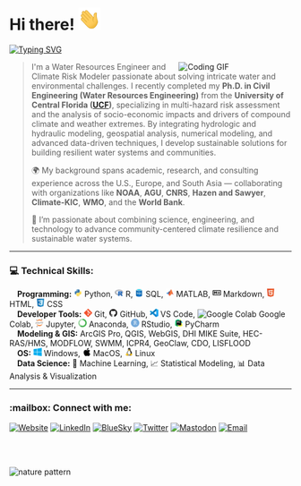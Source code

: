 <h1 align="left">Hi there! <img src="https://raw.githubusercontent.com/ABSphreak/ABSphreak/master/gifs/Hi.gif" width="40px" height="40px" /></h1>

[![Typing SVG](https://readme-typing-svg.demolab.com?font=Fira+Code&duration=2000&pause=500&multiline=true&width=810&height=55&lines=Javed+Ali;Water+Resources+Engineer+%7C+Climate+Data+Scientist)](https://git.io/typing-svg)

<img align="right" alt="Coding GIF" src="https://github.com/abhisheknaiidu/abhisheknaiidu/blob/master/code.gif?raw=true" width="40%" height="40%"/>


> I'm a Water Resources Engineer and Climate Risk Modeler passionate about solving intricate water and environmental challenges. I recently completed my **Ph.D. in Civil Engineering (Water Resources Engineering)** from the **University of Central Florida ([UCF](https://www.ucf.edu/))**, specializing in multi-hazard risk assessment and the analysis of socio-economic impacts and drivers of compound climate and weather extremes. By integrating hydrologic and hydraulic modeling, geospatial analysis, numerical modeling, and advanced data-driven techniques, I develop sustainable solutions for building resilient water systems and communities.
>
> 🌍 My background spans academic, research, and consulting experience across the U.S., Europe, and South Asia — collaborating with organizations like **NOAA**, **AGU**, **CNRS**, **Hazen and Sawyer**, **Climate-KIC**, **WMO**, and the **World Bank**.
> 
> 🔬 I’m passionate about combining science, engineering, and technology to advance community-centered climate resilience and sustainable water systems.

<!--
> Currently, I work at **WSP USA Inc.**, where I lead technical modeling and analysis efforts, developing advanced solutions in flood risk mitigation, stormwater management, and climate resilience to support informed decision-making and sustainable infrastructure planning.
-->



---

<h3 align="left">💻 Technical Skills:</h3>

<p align="left">
  &emsp;<b>Programming:</b> 
    <img src="https://raw.githubusercontent.com/devicons/devicon/master/icons/python/python-original.svg" alt="Python" width="15" height="15"/> Python, 
    <img src="https://raw.githubusercontent.com/devicons/devicon/master/icons/r/r-original.svg" alt="R" width="15" height="15"/> R, 
    <img src="https://raw.githubusercontent.com/devicons/devicon/master/icons/azuresqldatabase/azuresqldatabase-original.svg" alt="SQL" width="15" height="15"/> SQL, 
    <img src="https://raw.githubusercontent.com/devicons/devicon/master/icons/matlab/matlab-original.svg" alt="MATLAB" width="15" height="15"/> MATLAB, 
    <img src="https://raw.githubusercontent.com/devicons/devicon/master/icons/markdown/markdown-original.svg" alt="Markdown" width="15" height="15"/> Markdown, 
    <img src="https://raw.githubusercontent.com/devicons/devicon/master/icons/html5/html5-original.svg" alt="HTML" width="15" height="15"/> HTML, 
    <img src="https://raw.githubusercontent.com/devicons/devicon/master/icons/css3/css3-original.svg" alt="CSS" width="15" height="15"/> CSS<br>
  &emsp;<b>Developer Tools:</b> 
    <img src="https://raw.githubusercontent.com/devicons/devicon/master/icons/git/git-original.svg" alt="Git" width="15" height="15"/> Git, 
    <img src="https://raw.githubusercontent.com/devicons/devicon/master/icons/github/github-original.svg" alt="GitHub" width="15" height="15"/> GitHub, 
    <img src="https://raw.githubusercontent.com/devicons/devicon/master/icons/vscode/vscode-original.svg" alt="VS Code" width="15" height="15"/> VS Code, 
    <img src="https://img.shields.io/badge/-FFFFFF?style=flat-square&logo=googlecolab&logoColor=F9AB00" alt="Google Colab"/> Google Colab, 
    <img src="https://raw.githubusercontent.com/devicons/devicon/master/icons/jupyter/jupyter-original-wordmark.svg" alt="Jupyter" width="15" height="15"/> Jupyter, 
    <img src="https://raw.githubusercontent.com/devicons/devicon/master/icons/anaconda/anaconda-original.svg" alt="Anaconda" width="15" height="15"/> Anaconda, 
    <img src="https://raw.githubusercontent.com/devicons/devicon/master/icons/rstudio/rstudio-original.svg" alt="RStudio" width="15" height="15"/> RStudio,
    <img src="https://raw.githubusercontent.com/devicons/devicon/master/icons/pycharm/pycharm-original.svg" alt="PyCharm" width="15" height="15"/> PyCharm<br>
  &emsp;<b>Modeling & GIS:</b> ArcGIS Pro, QGIS, WebGIS, DHI MIKE Suite, HEC-RAS/HMS, MODFLOW, SWMM, ICPR4, GeoClaw, CDO, LISFLOOD<br>
  &emsp;<b>OS:</b> <img src="https://raw.githubusercontent.com/devicons/devicon/master/icons/windows8/windows8-original.svg" alt="Windows" width="15" height="15"/> Windows, <img src="https://raw.githubusercontent.com/devicons/devicon/master/icons/apple/apple-original.svg" alt="MacOS" width="15" height="15"/> MacOS, <img src="https://raw.githubusercontent.com/devicons/devicon/master/icons/linux/linux-original.svg" alt="Linux" width="15" height="15"/> Linux<br>
  &emsp;<b>Data Science:</b> 🤖 Machine Learning, 📈 Statistical Modeling, 📊 Data Analysis & Visualization
</p>

---


<h3 align="left">:mailbox: Connect with me:</h3>
<p align="left">
  <a href="https://javedali.net"><img src="https://img.shields.io/badge/Website-%2302569B.svg?&style=for-the-badge&logo=WordPress&logoColor=white" alt="Website"/></a>
  <a href="https://www.linkedin.com/in/javedali18"><img src="https://img.shields.io/badge/LinkedIn-%230077B5.svg?&style=for-the-badge&logo=linkedin&logoColor=white" alt="LinkedIn"/></a>
  <a href="https://bsky.app/profile/javedali.bsky.social"><img src="https://img.shields.io/badge/BlueSky-%231007B5.svg?&style=for-the-badge&logo=Bluesky&logoColor=white" alt="BlueSky"/></a>
  <a href="https://twitter.com/javedali99"><img src="https://img.shields.io/badge/Twitter-%231DA1F2.svg?&style=for-the-badge&logo=Twitter&logoColor=white" alt="Twitter"/></a>
  <a href="https://fediscience.org/@javedali"><img src="https://img.shields.io/badge/Mastodon-%231DA1F2.svg?&style=for-the-badge&logo=mastodon&logoColor=white&color=purple" alt="Mastodon"/></a>
  <a href="mailto:javedali28@gmail.com"><img src="https://img.shields.io/badge/Email-D14836.svg?&style=for-the-badge&logo=gmail&logoColor=white" alt="Email"/></a>
</p>



<br>

<br>

![nature pattern](https://user-images.githubusercontent.com/15319503/153984316-99e47aa9-3a1e-40bc-a4b1-e9d277da3816.png)






























<!--



<h1 align="left">Hi there!<img src="https://raw.githubusercontent.com/ABSphreak/ABSphreak/master/gifs/Hi.gif" width="40px" height="40px" /></h1>

[![Typing SVG](https://readme-typing-svg.demolab.com?font=Fira+Code&duration=2000&pause=500&multiline=true&width=810&height=55&lines=Javed+Ali;Water+Resources+Engineer+%7C+Climate+Data+Scientist)](https://git.io/typing-svg)

<img align="right" alt="GIF" src="https://github.com/abhisheknaiidu/abhisheknaiidu/blob/master/code.gif?raw=true" width="40%" height="40%"/>

>I am a Water Resources Engineer and a Researcher in Multi-hazards and Compound Climate & Weather Extremes. I’ve recently completed a Ph.D. in Civil Engineering (Major: Water Resources Engineering) in the [Coastal Risks and Engineering (CoRE) Research Lab](https://core-lab.weebly.com/) at the University of Central Florida ([UCF](https://www.ucf.edu/)).
>My doctoral research work focused on multi-hazards risk assessment and analyzing compound climate/weather extreme events and their spatial and temporal interactions and socio-economic impacts using machine learning, statistical, and impact-based methods.


<h3 align="left">:mailbox: How to reach me:</h3>
 <p align="left">
 <a href="https://javedali.net"><img src="https://img.shields.io/badge/Website%20-%2302569B.svg?&style=for-the-badge&logo=WordPress&logoColor=white" alt="Website@javedali"></a>
  <a href="https://www.linkedin.com/in/javedali18"><img src="https://img.shields.io/badge/linkedin-%230077B5.svg?&style=for-the-badge&logo=linkedin&logoColor=white" alt="LinkedIn@javedali"></a>
  <a href="https://bsky.app/profile/javedali.bsky.social"><img src="https://img.shields.io/badge/bluesky-%231007B5.svg?&style=for-the-badge&logo=Bluesky&logoColor=white" alt="BlueSky@javedali"></a>
  <a href="https://twitter.com/javedali99"><img src="https://img.shields.io/badge/twitter-%231DA1F2.svg?&style=for-the-badge&logo=X&logoColor=white" alt="Twitter@javedali"></a>
  <a href="https://fediscience.org/@javedali"><img src="https://img.shields.io/badge/mastodon-%231DA1F2.svg?&style=for-the-badge&logo=mastodon&logoColor=white&color=purple" alt="mastodon@javedali"></a>
  <a href="mailto:javedali28@gmail.com"><img src="https://img.shields.io/badge/email-D14836?&style=for-the-badge&logo=gmail&logoColor=white" alt="javedali28@gmail.com"></a>
 
</p>


<br>


![classic-flower-medow](https://user-images.githubusercontent.com/15319503/153984316-99e47aa9-3a1e-40bc-a4b1-e9d277da3816.png)



------------------------------------------------




<h1 align="left">Hi there! <img src="https://raw.githubusercontent.com/ABSphreak/ABSphreak/master/gifs/Hi.gif" width="40px" height="40px" /></h1>

[![Typing SVG](https://readme-typing-svg.demolab.com?font=Fira+Code&duration=2500&pause=500&multiline=true&width=810&height=55&lines=Dr.+Javed+Ali;Water+Resources+Engineer+%7C+Climate+Risk+Researcher)](https://git.io/typing-svg)

<img align="right" alt="Coding GIF" src="https://github.com/abhisheknaiidu/abhisheknaiidu/blob/master/code.gif?raw=true" width="40%" height="40%"/>

> I'm **Dr. Javed Ali** – a Water Resources Engineer and Climate Risk Researcher passionate about solving intricate water and environmental challenges. I recently earned my **Ph.D. in Civil Engineering (Water Resources Engineering)** from the **University of Central Florida (UCF)**, specializing in multi-hazard risk assessment and the analysis of compound climate and weather extremes. By integrating hydrologic and hydraulic modeling, geospatial analysis, and advanced data-driven techniques, I develop sustainable solutions that build resilient water systems and communities.
>
> Currently, I work at **WSP USA Inc.**, where I lead technical modeling and analysis efforts, developing advanced solutions in flood risk mitigation, stormwater management, and climate resilience to support informed decision-making and sustainable infrastructure planning.

<h3 align="left">:mailbox: Connect with me:</h3>
<p align="left">
  <a href="https://javedali.net"><img src="https://img.shields.io/badge/Website-%2302569B.svg?&style=for-the-badge&logo=WordPress&logoColor=white" alt="Website"/></a>
  <a href="https://www.linkedin.com/in/javedali18"><img src="https://img.shields.io/badge/LinkedIn-%230077B5.svg?&style=for-the-badge&logo=linkedin&logoColor=white" alt="LinkedIn"/></a>
  <a href="https://bsky.app/profile/javedali.bsky.social"><img src="https://img.shields.io/badge/BlueSky-%231007B5.svg?&style=for-the-badge&logo=Bluesky&logoColor=white" alt="BlueSky"/></a>
  <a href="https://twitter.com/javedali99"><img src="https://img.shields.io/badge/Twitter-%231DA1F2.svg?&style=for-the-badge&logo=Twitter&logoColor=white" alt="Twitter"/></a>
  <a href="https://fediscience.org/@javedali"><img src="https://img.shields.io/badge/Mastodon-%231DA1F2.svg?&style=for-the-badge&logo=mastodon&logoColor=white&color=purple" alt="Mastodon"/></a>
  <a href="mailto:javedali28@gmail.com"><img src="https://img.shields.io/badge/Email-D14836.svg?&style=for-the-badge&logo=gmail&logoColor=white" alt="Email"/></a>
</p>

<br>

![nature pattern](https://user-images.githubusercontent.com/15319503/153984316-99e47aa9-3a1e-40bc-a4b1-e9d277da3816.png)






-----------------------------------------------------


<h1 align="left">Hi there! <img src="https://raw.githubusercontent.com/ABSphreak/ABSphreak/master/gifs/Hi.gif" width="40px" height="40px" /></h1>

[![Typing SVG](https://readme-typing-svg.demolab.com?font=Fira+Code&duration=2000&pause=500&multiline=true&width=810&height=55&lines=Javed+Ali;Experienced+Water+Resources+Engineer+%7C+Climate+Data+Scientist+%7C+PhD+%F0%9F%8E%93)](https://git.io/typing-svg)

<img align="right" alt="Coding GIF" src="https://github.com/abhisheknaiidu/abhisheknaiidu/blob/master/code.gif?raw=true" width="40%" height="40%"/>

👋 I'm an **Experienced Water Resources Engineer** at WSP USA, holding a **PhD** 🎓 in Civil Engineering (Water Resources) from the University of Central Florida ([UCF](https://www.ucf.edu/)). My doctoral research, conducted within the [Coastal Risks and Engineering (CoRE) Research Lab](https://core-lab.weebly.com/) at UCF's [National Center for Integrated Coastal Research](https://coastal.ucf.edu/), focused on:

* 🌊 Multi-hazard risk assessment.
* 🌪️ Compound climate and weather extreme events.
* 📊 Analyzing spatial/temporal interactions and socio-economic impacts using machine learning, statistical, and impact-based methods.
* 💡 Climate change adaptation and resilience strategies.

I apply advanced skills in **hydrologic, hydrodynamic, and hydraulic modeling** 💧, **geospatial analysis (GIS)** 🗺️, and **data science** 📈 to address complex water resource challenges and enhance community resilience 🏘️.

🔬 **Key Research Projects:**
* 🌐 The Megalopolitan Coastal Transformation Hub (MACH) (NSF)
* 🏠 Building Community Resilience through Residential Risk Disclosure (NAS)
* ⛰️ Geomorphic versus Climatic Drivers of Changing Coastal Flood Risk (NSF)
* ⚡ Clean, Affordable, and Resilient Energy Systems (CARES) (DOE)

---

<h3 align="left">💻 Technical Skills:</h3>

<p align="left">
  &emsp;<b>Programming:</b> 
    <img src="https://raw.githubusercontent.com/devicons/devicon/master/icons/python/python-original.svg" alt="Python" width="15" height="15"/> Python, 
    <img src="https://raw.githubusercontent.com/devicons/devicon/master/icons/r/r-original.svg" alt="R" width="15" height="15"/> R, 
    <img src="https://raw.githubusercontent.com/devicons/devicon/master/icons/azuresqldatabase/azuresqldatabase-original.svg" alt="SQL" width="15" height="15"/> SQL, 
    <img src="https://raw.githubusercontent.com/devicons/devicon/master/icons/matlab/matlab-original.svg" alt="MATLAB" width="15" height="15"/> MATLAB, 
    <img src="https://raw.githubusercontent.com/devicons/devicon/master/icons/markdown/markdown-original.svg" alt="Markdown" width="15" height="15"/> Markdown, 
    <img src="https://raw.githubusercontent.com/devicons/devicon/master/icons/html5/html5-original.svg" alt="HTML" width="15" height="15"/> HTML, 
    <img src="https://raw.githubusercontent.com/devicons/devicon/master/icons/css3/css3-original.svg" alt="CSS" width="15" height="15"/> CSS<br>
  &emsp;<b>Developer Tools:</b> 
    <img src="https://raw.githubusercontent.com/devicons/devicon/master/icons/git/git-original.svg" alt="Git" width="15" height="15"/> Git, 
    <img src="https://raw.githubusercontent.com/devicons/devicon/master/icons/github/github-original.svg" alt="GitHub" width="15" height="15"/> GitHub, 
    <img src="https://raw.githubusercontent.com/devicons/devicon/master/icons/vscode/vscode-original.svg" alt="VS Code" width="15" height="15"/> VS Code, 
    <img src="https://img.shields.io/badge/-FFFFFF?style=flat-square&logo=googlecolab&logoColor=F9AB00" alt="Google Colab"/> Google Colab, 
    <img src="https://raw.githubusercontent.com/devicons/devicon/master/icons/jupyter/jupyter-original-wordmark.svg" alt="Jupyter" width="15" height="15"/> Jupyter, 
    <img src="https://raw.githubusercontent.com/devicons/devicon/master/icons/anaconda/anaconda-original.svg" alt="Anaconda" width="15" height="15"/> Anaconda, 
    <img src="https://raw.githubusercontent.com/devicons/devicon/master/icons/rstudio/rstudio-original.svg" alt="RStudio" width="15" height="15"/> RStudio<br>
  &emsp;<b>Modeling & GIS:</b> DHI MIKE Suite, HEC-RAS, HEC-HMS, MODFLOW, SWMM, ICPR4, NextGen CFE, GeoClaw, ArcGIS Pro, QGIS, WebGIS<br>
  &emsp;<b>OS:</b> <img src="https://raw.githubusercontent.com/devicons/devicon/master/icons/windows8/windows8-original.svg" alt="Windows" width="15" height="15"/> Windows, <img src="https://raw.githubusercontent.com/devicons/devicon/master/icons/apple/apple-original.svg" alt="MacOS" width="15" height="15"/> MacOS, <img src="https://raw.githubusercontent.com/devicons/devicon/master/icons/linux/linux-original.svg" alt="Linux" width="15" height="15"/> Linux<br>
  &emsp;<b>Data Science:</b> 🤖 Machine Learning, 📈 Statistical Modeling, 📊 Data Analysis & Visualization
</p>

---

<h3 align="left">📫 How to reach me:</h3>
<p align="left">
  <a href="https://javedali.net"><img src="https://img.shields.io/badge/Website%20-%2302569B.svg?&style=for-the-badge&logo=WordPress&logoColor=white" alt="Website"></a> <a href="https://www.linkedin.com/in/javedali18"><img src="https://img.shields.io/badge/linkedin-%230077B5.svg?&style=for-the-badge&logo=linkedin&logoColor=white" alt="LinkedIn"></a> <a href="mailto:javedali28@gmail.com"><img src="https://img.shields.io/badge/email-D14836?&style=for-the-badge&logo=gmail&logoColor=white" alt="Email"></a> <a href="https://scholar.google.com/citations?user=YOUR_GOOGLE_SCHOLAR_ID"><img src="https://img.shields.io/badge/Google_Scholar-4285F4?style=for-the-badge&logo=google-scholar&logoColor=white" alt="Google Scholar"></a> <a href="https://bsky.app/profile/javedali.bsky.social"><img src="https://img.shields.io/badge/bluesky-%231007B5.svg?&style=for-the-badge&logo=Bluesky&logoColor=white" alt="BlueSky"></a>
  <a href="https://twitter.com/javedali99"><img src="https://img.shields.io/badge/twitter-%231DA1F2.svg?&style=for-the-badge&logo=X&logoColor=white" alt="Twitter/X"></a>
  <a href="https://fediscience.org/@javedali"><img src="https://img.shields.io/badge/mastodon-%236364FF.svg?&style=for-the-badge&logo=mastodon&logoColor=white" alt="Mastodon"></a>
</p>

---

<br>

<br>

![Classic Flower Meadow Divider](https://user-images.githubusercontent.com/15319503/153984316-99e47aa9-3a1e-40bc-a4b1-e9d277da3816.png)









👨‍🔬 I am open to collaborating on any multi-hazards or weather/climate extremes-related research. 

<p align="right"><img src="https://komarev.com/ghpvc/?username=javedali99&style=flat-square"></p>
-->

